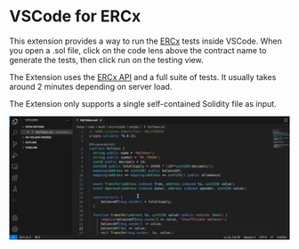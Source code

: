 # VSCode for ERCx

This extension provides a way to run the [ERCx](https://ercx.runtimeverification.com/) tests inside VSCode.
When you open a .sol file, click on the code lens above the contract name to generate
the tests, then click run on the testing view.

The Extension uses the [ERCx API](https://ercx.runtimeverification.com/open-api) and a full suite of tests. It usually takes around 2 minutes depending on server load.

The Extension only supports a single self-contained Solidity file as input.

![loop](https://raw.githubusercontent.com/runtimeverification/ercx-vscode/5ea45164451df9d0cb4505f7d9bc0540724a6572/media/ercx-loop.gif)
